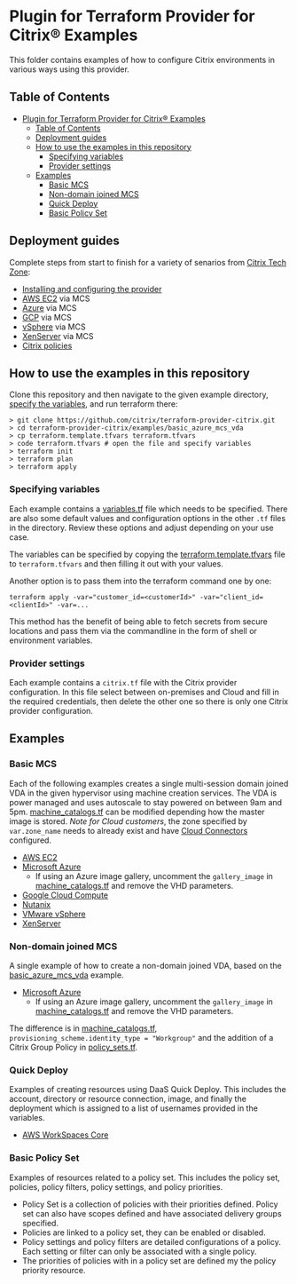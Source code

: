 # Plugin for Terraform Provider for Citrix® Examples

This folder contains examples of how to configure Citrix environments in various ways using this provider.

## Table of Contents
- [Plugin for Terraform Provider for Citrix® Examples](#plugin-for-terraform-provider-for-citrix-examples)
  - [Table of Contents](#table-of-contents)
  - [Deployment guides](#deployment-guides)
  - [How to use the examples in this repository](#how-to-use-the-examples-in-this-repository)
    - [Specifying variables](#specifying-variables)
    - [Provider settings](#provider-settings)
  - [Examples](#examples)
    - [Basic MCS](#basic-mcs)
    - [Non-domain joined MCS](#non-domain-joined-mcs)
    - [Quick Deploy](#quick-deploy)
    - [Basic Policy Set](#basic-policy-set)

## Deployment guides
Complete steps from start to finish for a variety of senarios from [Citrix Tech Zone](https://community.citrix.com/tech-zone/automation/):
- [Installing and configuring the provider](https://community.citrix.com/tech-zone/automation/terraform-install-and-config/)
- [AWS EC2](https://community.citrix.com/tech-zone/build/deployment-guides/terraform-daas-aws/) via MCS
- [Azure](https://community.citrix.com/tech-zone/build/deployment-guides/daas-azure-iac) via MCS
- [GCP](https://community.citrix.com/tech-zone/build/deployment-guides/terraform-daas-gcp/) via MCS
- [vSphere](https://community.citrix.com/tech-zone/build/deployment-guides/terraform-daas-vsphere8/) via MCS
- [XenServer](https://community.citrix.com/tech-zone/automation/citrix-terraform-xenserver) via MCS
- [Citrix policies](https://community.citrix.com/tech-zone/automation/cvad-terraform-policies/)

## How to use the examples in this repository
Clone this repository and then navigate to the given example directory, [specify the variables](#specifying-variables), and run terraform there:
```shell
> git clone https://github.com/citrix/terraform-provider-citrix.git
> cd terraform-provider-citrix/examples/basic_azure_mcs_vda
> cp terraform.template.tfvars terraform.tfvars
> code terraform.tfvars # open the file and specify variables
> terraform init
> terraform plan
> terraform apply
```

### Specifying variables
Each example contains a [variables.tf](basic_azure_mcs_vda/variables.tf) file which needs to be specified. There are also some default values and configuration options in the other `.tf` files in the directory. Review these options and adjust depending on your use case. 

The variables can be specified by copying the [terraform.template.tfvars](basic_azure_mcs_vda/terraform.template.tfvars) file to `terraform.tfvars` and then filling it out with your values.

Another option is to pass them into the terraform command one by one:
```shell
terraform apply -var="customer_id=<customerId>" -var="client_id=<clientId>" -var=...
```

This method has the benefit of being able to fetch secrets from secure locations and pass them via the commandline in the form of shell or environment variables.

### Provider settings
Each example contains a `citrix.tf` file with the Citrix provider configuration. In this file select between on-premises and Cloud and fill in the required credentials, then delete the other one so there is only one Citrix provider configuration.


## Examples

### Basic MCS
Each of the following examples creates a single multi-session domain joined VDA in the given hypervisor using machine creation services. The VDA is power managed and uses autoscale to stay powered on between 9am and 5pm. [machine_catalogs.tf](basic_azure_mcs_vda/machine_catalogs.tf) can be modified depending how the master image is stored. *Note for Cloud customers*, the zone specified by `var.zone_name` needs to already exist and have [Cloud Connectors](https://docs.citrix.com/en-us/citrix-cloud/citrix-cloud-resource-locations/citrix-cloud-connector.html) configured.
* [AWS EC2](basic_aws_mcs_vda/)
* [Microsoft Azure](basic_azure_mcs_vda/)
  * If using an Azure image gallery, uncomment the `gallery_image` in [machine_catalogs.tf](basic_azure_mcs_vda/machine_catalogs.tf) and remove the VHD parameters.
* [Google Cloud Compute](basic_gcp_mcs_vda/)
* [Nutanix](basic_nutanix_mcs_vda/)
* [VMware vSphere](basic_vsphere_mcs_vda/)
* [XenServer](basic_xenserver_mcs_vda/)

### Non-domain joined MCS
A single example of how to create a non-domain joined VDA, based on the [basic_azure_mcs_vda](basic_aws_mcs_vda/) example.
* [Microsoft Azure](non_domain_joined_azure_mcs_vda/)
  * If using an Azure image gallery, uncomment the `gallery_image` in [machine_catalogs.tf](basic_azure_mcs_vda/machine_catalogs.tf) and remove the VHD parameters.

The difference is in [machine_catalogs.tf](non_domain_joined_azure_mcs_vda/machine_catalogs.tf), `provisioning_scheme.identity_type = "Workgroup"` and the addition of a Citrix Group Policy in [policy_sets.tf](non_domain_joined_azure_mcs_vda/policy_sets.tf).

### Quick Deploy
Examples of creating resources using DaaS Quick Deploy. This includes the account, directory or resource connection, image, and finally the deployment which is assigned to a list of usernames provided in the variables.
* [AWS WorkSpaces Core](basic_aws_workspace_core_deployment)

### Basic Policy Set
Examples of resources related to a policy set. This includes the policy set, policies, policy filters, policy settings, and policy priorities. 
- Policy Set is a collection of policies with their priorities defined. Policy set can also have scopes defined and have associated delivery groups specified.
- Policies are linked to a policy set, they can be enabled or disabled.
- Policy settings and policy filters are detailed configurations of a policy. Each setting or filter can only be associated with a single policy.
- The priorities of policies with in a policy set are defined my the policy priority resource.
